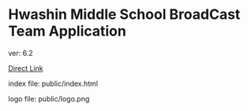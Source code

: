 # Hwashin Middle School BroadCast Team Application

ver: 6.2

[Direct Link](https://hbroadcast.obtuse.kr)

index file: public/index.html

logo file: public/logo.png
